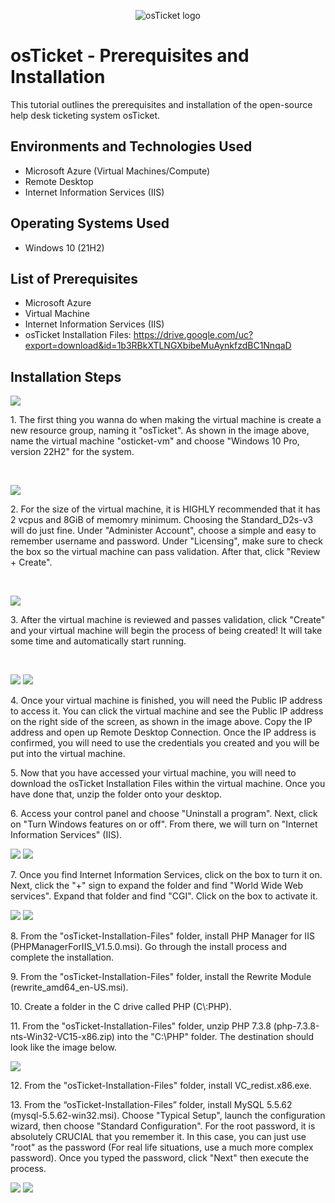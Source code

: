 <p align="center">
<img src="https://i.imgur.com/Clzj7Xs.png" alt="osTicket logo"/>
</p>

<h1>osTicket - Prerequisites and Installation</h1>
This tutorial outlines the prerequisites and installation of the open-source help desk ticketing system osTicket.<br />


<h2>Environments and Technologies Used</h2>

- Microsoft Azure (Virtual Machines/Compute)
- Remote Desktop
- Internet Information Services (IIS)

<h2>Operating Systems Used </h2>

- Windows 10</b> (21H2)

<h2>List of Prerequisites</h2>

- Microsoft Azure
- Virtual Machine
- Internet Information Services (IIS)
- osTicket Installation Files: https://drive.google.com/uc?export=download&id=1b3RBkXTLNGXbibeMuAynkfzdBC1NnqaD

<h2>Installation Steps</h2>

<p>
<img src="https://github.com/user-attachments/assets/2afb8b71-8e70-4f89-a45d-a66a0fc3a06e"/>
</p>
<p>
1. The first thing you wanna do when making the virtual machine is create a new resource group, naming it "osTicket". As shown in the image above, name the virtual machine "osticket-vm" and choose "Windows 10 Pro, version 22H2" for the system.  
</p>
<br />

<p>
<img src="https://github.com/user-attachments/assets/61f0561f-ebfc-44ad-a94d-7eebc3e49594"/>
</p>
<p>
2. For the size of the virtual machine, it is HIGHLY recommended that it has 2 vcpus and 8GiB of memomry minimum. Choosing the Standard_D2s-v3 will do just fine. Under "Administer Account", choose a simple and easy to remember username and password. Under "Licensing", make sure to check the box so the virtual machine can pass validation. After that, click "Review + Create".
</p>
<br />

<p>
<img src="https://github.com/user-attachments/assets/06d37fc0-6fcf-4346-81d4-4707634ce09b"/>
</p>
<p>
3. After the virtual machine is reviewed and passes validation, click "Create" and your virtual machine will begin the process of being created! It will take some time and automatically start running. 
</p>
<br />

<p>
<img src="https://github.com/user-attachments/assets/ba081390-f1e5-4673-bde3-fd6d54794ba2"/> 
<img src="https://github.com/user-attachments/assets/5bb37c3a-8b45-4c38-95aa-a04a84b44b8f"/>
</p>
<p>
4. Once your virtual machine is finished, you will need the Public IP address to access it. You can click the virtual machine and see the Public IP address on the right side of the screen, as shown in the image above. Copy the IP address and open up Remote Desktop Connection. Once the IP address is confirmed, you will need to use the credentials you created and you will be put into the virtual machine. 
</p>

<p>
5. Now that you have accessed your virtual machine, you will need to download the osTicket Installation Files within the virtual machine. Once you have done that, unzip the folder onto your desktop.
</p>

<p>
6. Access your control panel and choose "Uninstall a program". Next, click on "Turn Windows features on or off". From there, we will turn on "Internet Information Services" (IIS).
</p>
<p>
<img src="https://github.com/user-attachments/assets/50f2852d-bec0-44c2-924f-97dc139cc7c6"/>
<img src="https://github.com/user-attachments/assets/0a0926fb-9216-4df4-bd5d-45e1040df43a"/>
</p>

<p>
7. Once you find Internet Information Services, click on the box to turn it on. Next, click the "+" sign to expand the folder and find "World Wide Web services". Expand that folder and find "CGI". Click on the box to activate it. 
</p>
<p>
<img src="https://github.com/user-attachments/assets/758814a2-0de5-44e0-b15d-888a84ac1833"/>
<img src="https://github.com/user-attachments/assets/0a03cfd3-00a3-4d03-a4c5-0eea259a909a"/>
</p>

<p>
8. From the "osTicket-Installation-Files" folder, install PHP Manager for IIS (PHPManagerForIIS_V1.5.0.msi). Go through the install process and complete the installation.
</p>

<p>
9. From the "osTicket-Installation-Files" folder, install the Rewrite Module (rewrite_amd64_en-US.msi). 
</p>

<p>
10. Create a folder in the C drive called PHP (C\:PHP).
</p>

<p>
11. From the "osTicket-Installation-Files" folder, unzip PHP 7.3.8 (php-7.3.8-nts-Win32-VC15-x86.zip) into the "C:\PHP" folder. The destination should look like the image below.
</p>
<p>
<img src="https://github.com/user-attachments/assets/a77c292c-1fa1-4828-b25c-0ae22a7ade18"/>
</p>

<p>
12. From the "osTicket-Installation-Files" folder, install VC_redist.x86.exe.
</p>

<p>
13. From the “osTicket-Installation-Files” folder, install MySQL 5.5.62 (mysql-5.5.62-win32.msi). Choose "Typical Setup", launch the configuration wizard, then choose "Standard Configuration". For the root password, it is absolutely CRUCIAL that you remember it. In this case, you can just use "root" as the password (For real life situations, use a much more complex password). Once you typed the password, click "Next" then execute the process.
</p>
<p>
<img src="https://github.com/user-attachments/assets/703fc5b5-5db4-45fd-aa4c-a812b99e5e88"/>
<img src="https://github.com/user-attachments/assets/489d2e5b-ea92-4039-9abb-7e3f05430845"/>

</p>
